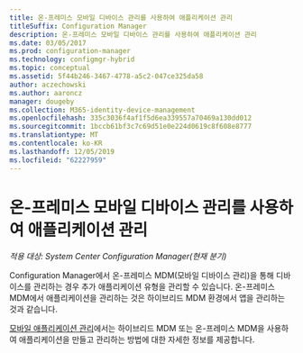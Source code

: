 ```yaml
---
title: 온-프레미스 모바일 디바이스 관리를 사용하여 애플리케이션 관리
titleSuffix: Configuration Manager
description: 온-프레미스 모바일 디바이스 관리를 사용하여 애플리케이션 관리
ms.date: 03/05/2017
ms.prod: configuration-manager
ms.technology: configmgr-hybrid
ms.topic: conceptual
ms.assetid: 5f44b246-3467-4778-a5c2-047ce325da58
author: aczechowski
ms.author: aaroncz
manager: dougeby
ms.collection: M365-identity-device-management
ms.openlocfilehash: 335c3036f4af1f5d6ea339557a70469a130dd012
ms.sourcegitcommit: 1bccb61bf3c7c69d51e0e224d0619c8f608e8777
ms.translationtype: MT
ms.contentlocale: ko-KR
ms.lasthandoff: 12/05/2019
ms.locfileid: "62227959"
---
```

# <a name="manage-applications-for-on-premises-mobile-device-management"></a>온-프레미스 모바일 디바이스 관리를 사용하여 애플리케이션 관리

*적용 대상: System Center Configuration Manager(현재 분기)*

Configuration Manager에서 온-프레미스 MDM(모바일 디바이스 관리)을 통해 디바이스를 관리하는 경우 추가 애플리케이션 유형을 관리할 수 있습니다. 온-프레미스 MDM에서 애플리케이션을 관리하는 것은 하이브리드 MDM 환경에서 앱을 관리하는 것과 같습니다.

[모바일 애플리케이션 관리](management-tasks-applications.md)에서는 하이브리드 MDM 또는 온-프레미스 MDM을 사용하여 애플리케이션을 만들고 관리하는 방법에 대한 자세한 정보를 제공합니다.
